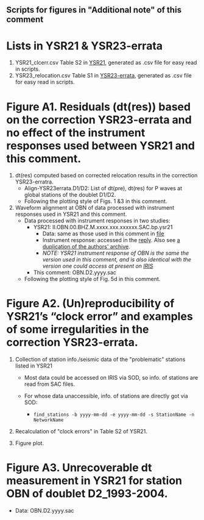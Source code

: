 Scripts for figures in "Additional note" of this comment
---
# Lists in YSR21 & YSR23-errata
1. YSR21_clcerr.csv
   Table S2 in [YSR21](https://doi.org/10.1785/0220210232), generated as .csv file for easy read in scripts.
2. YSR23_relocation.csv
   Table S1 in [YSR23-errata](https://doi.org/10.1785/0220230360), generated as .csv file for easy read in scripts.
   
# Figure A1. Residuals (dt(res)) based on the correction YSR23-errata and no effect of the instrument responses used between YSR21 and this comment. 
1. dt(res) computed based on corrected relocation results in the correction YSR23-erratra.
   - Align-YSR23errata.D1/D2: List of dt(pre), dt(res) for P waves at global stations of the doublet D1/D2.
   - Following the plotting style of Figs. 1 &3 in this comment.
2. Waveform alignment at OBN of data processed with instrument responses used in YSR21 and this comment.
   - Data processed with instrument responses in two studies:
     - YSR21: II.OBN.00.BHZ.M.xxxx.xxx.xxxxxx.SAC.bp.ysr21
       - Data: same as those used in this comment in [file](https://drive.google.com/drive/folders/1UTYFrVcsD4f5Gl1H8fE8Cw8pLZmHhQFF?usp=drive_link)
       - Instrument response: accessed in the [reply](https://github.com/yiyanguiuc/Data-used-in-Reply-to-Zhang-and-Wen). Also see [a duplication of the authors' archive](https://drive.google.com/file/d/1wNkmC2OmnrXnHrW1BGAVshxsK_vXWoDM/view?usp=drive_link).
       - _NOTE: YSR21 instrument response of OBN is the same the version used in this comment, and is also identical with the version one could access at present on [IRIS](https://ds.iris.edu/mda/II/OBN/)_
     - This comment: OBN.D2.yyyy.sac
   - Following the plotting style of Fig. 5d in this comment.


# Figure A2. (Un)reproducibility of YSR21’s “clock error” and examples of some irregularities in the correction YSR23-errata.
1. Collection of station info./seismic data of the "problematic" stations listed in YSR21
   - Most data could be accessed on IRIS via SOD, so info. of stations are read from SAC files.
   
   - For whose data unaccessible, info. of stations are directly got via SOD:
     - `find_stations -b yyyy-mm-dd -e yyyy-mm-dd -s StationName -n NetworkName`
     
2. Recalculation of "clock errors" in Table S2 of YSR21.
3. Figure plot.

# Figure A3. Unrecoverable dt measurement in YSR21 for station OBN of doublet D2_1993-2004.
- Data: OBN.D2.yyyy.sac
